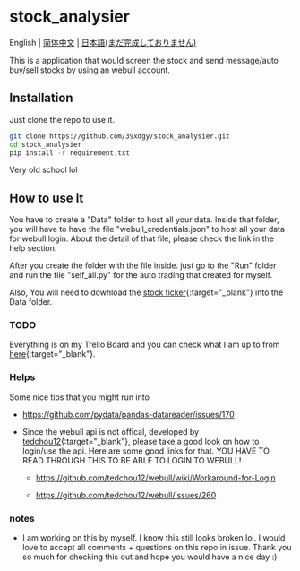 # stock_analysier

English | [简体中文](./README-zh_CN.md) | [日本語(まだ完成しておりません)](./README-JP.md)

This is a application that would screen the stock and send message/auto buy/sell stocks by using an webull account. 

## Installation 

Just clone the repo to use it. 

```bash
git clone https://github.com/39xdgy/stock_analysier.git
cd stock_analysier
pip install -r requirement.txt
```
Very old school lol

## How to use it

You have to create a "Data" folder to host all your data. Inside that folder, you will have to have the file "webull_credentials.json" to host all your data for webull login. About the detail of that file, please check the link in the help section. 

After you create the folder with the file inside. just go to the "Run" folder and run the file "self_all.py" for the auto trading that created for myself.

Also, You will need to download the [stock ticker](https://www.nasdaq.com/market-activity/stocks/screener){:target="_blank"} into the Data folder.

### TODO

Everything is on my Trello Board and you can check what I am up to from [here](https://trello.com/b/6WNh1HhC/stock-applications){:target="_blank"}. 

### Helps

Some nice tips that you might run into

* https://github.com/pydata/pandas-datareader/issues/170

* Since the webull api is not offical, developed by [tedchou12](https://github.com/tedchou12){:target="_blank"}, please take a good look on how to login/use the api. Here are some good links for that. YOU HAVE TO READ THROUGH THIS TO BE ABLE TO LOGIN TO WEBULL!
    * https://github.com/tedchou12/webull/wiki/Workaround-for-Login

    * https://github.com/tedchou12/webull/issues/260

### notes

* I am working on this by myself. I know this still looks broken lol. I would love to accept all comments + questions on this repo in issue. Thank you so much for checking this out and hope you would have a nice day :)
